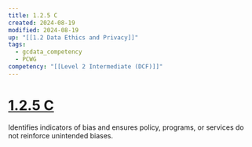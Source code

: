 ```yaml
---
title: 1.2.5 C
created: 2024-08-19
modified: 2024-08-19
up: "[[1.2 Data Ethics and Privacy]]"
tags:
  - gcdata_competency
  - PCWG
competency: "[[Level 2 Intermediate (DCF)]]"
---
```

# [1.2.5 C](1.2.5%20C.md)
Identifies indicators of bias and ensures policy, programs, or services do not reinforce unintended biases.
